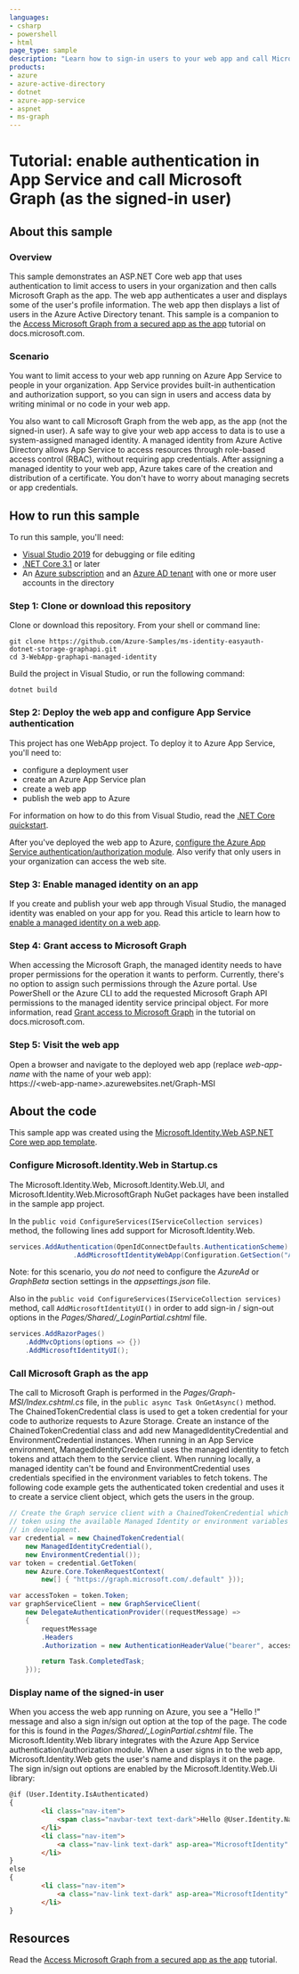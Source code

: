 ```yaml
---
languages:
- csharp
- powershell
- html
page_type: sample
description: "Learn how to sign-in users to your web app and call Microsoft Graph (as the app)."
products:
- azure
- azure-active-directory
- dotnet
- azure-app-service
- aspnet
- ms-graph
---
```

# Tutorial: enable authentication in App Service and call Microsoft Graph (as the signed-in user)

## About this sample
### Overview
This sample demonstrates an ASP.NET Core web app that uses authentication to limit access to users in your organization​ and then calls Microsoft Graph as the app.  The web app authenticates a user and displays some of the user's profile information.  The web app then displays a list of users in the Azure Active Directory tenant. This sample is a companion to the [Access Microsoft Graph from a secured app as the app](https://learn.microsoft.com/azure/active-directory/develop/multi-service-web-app-access-microsoft-graph-as-app) tutorial on docs.microsoft.com.

### Scenario
You want to limit access to your web app running on Azure App Service to people in your organization. App Service provides built-in authentication and authorization support, so you can sign in users and access data by writing minimal or no code in your web app.

You also want to call Microsoft Graph from the web app, as the app (not the signed-in user). A safe way to give your web app access to data is to use a system-assigned managed identity. A managed identity from Azure Active Directory allows App Service to access resources through role-based access control (RBAC), without requiring app credentials. After assigning a managed identity to your web app, Azure takes care of the creation and distribution of a certificate. You don't have to worry about managing secrets or app credentials.

## How to run this sample

To run this sample, you'll need:
- [Visual Studio 2019](https://visualstudio.microsoft.com/) for debugging or file editing
- [.NET Core 3.1](https://dotnet.microsoft.com/) or later
- An [Azure subscription](https://docs.microsoft.com/azure/guides/developer/azure-developer-guide#understanding-accounts-subscriptions-and-billing) and an [Azure AD tenant](https://docs.microsoft.com/azure/active-directory/develop/quickstart-create-new-tenant) with one or more user accounts in the directory

### Step 1: Clone or download this repository

Clone or download this repository. From your shell or command line:

```
git clone https://github.com/Azure-Samples/ms-identity-easyauth-dotnet-storage-graphapi.git
cd 3-WebApp-graphapi-managed-identity
```

Build the project in Visual Studio, or run the following command:

```
dotnet build
```

### Step 2: Deploy the web app and configure App Service authentication

This project has one WebApp project. To deploy it to Azure App Service, you'll need to:

- configure a deployment user
- create an Azure App Service plan
- create a web app
- publish the web app to Azure

For information on how to do this from Visual Studio, read the [.NET Core quickstart](https://learn.microsoft.com/en-us/azure/app-service/quickstart-dotnetcore).  

After you've deployed the web app to Azure, [configure the Azure App Service authentication/authorization module](https://learn.microsoft.com/azure/active-directory/develop/multi-service-web-app-authentication-app-service).  Also verify that only users in your organization can access the web site.

### Step 3: Enable managed identity on an app

If you create and publish your web app through Visual Studio, the managed identity was enabled on your app for you.  Read this article to learn how to [enable a managed identity on a web app](https://learn.microsoft.com/azure/active-directory/develop/multi-service-web-app-access-microsoft-graph-as-app?tabs=azure-powershell%2Cprogramming-language-csharp#enable-managed-identity-on-app).

### Step 4: Grant access to Microsoft Graph

When accessing the Microsoft Graph, the managed identity needs to have proper permissions for the operation it wants to perform. Currently, there's no option to assign such permissions through the Azure portal. Use PowerShell or the Azure CLI to add the requested Microsoft Graph API permissions to the managed identity service principal object. For more information, read [Grant access to Microsoft Graph](https://learn.microsoft.com/azure/active-directory/develop/multi-service-web-app-access-microsoft-graph-as-app?tabs=azure-powershell%2Cprogramming-language-csharp#grant-access-to-microsoft-graph) in the tutorial on docs.microsoft.com.

### Step 5: Visit the web app

Open a browser and navigate to the deployed web app (replace *web-app-name* with the name of your web app):  
https://&lt;web-app-name&gt;.azurewebsites.net/Graph-MSI

## About the code

This sample app was created using the [Microsoft.Identity.Web ASP.NET Core wep app template](https://github.com/AzureAD/microsoft-identity-web/wiki#asp-net-core-web-app-and-web-api-project-templates).

### Configure Microsoft.Identity.Web in Startup.cs

The Microsoft.Identity.Web, Microsoft.Identity.Web.UI, and Microsoft.Identity.Web.MicrosoftGraph NuGet packages have been installed in the sample app project. 

In the `public void ConfigureServices(IServiceCollection services)` method, the following lines add support for Microsoft.Identity.Web.

```csharp
services.AddAuthentication(OpenIdConnectDefaults.AuthenticationScheme)
                .AddMicrosoftIdentityWebApp(Configuration.GetSection("AzureAd"));
```

Note: for this scenario, you *do not* need to configure the *AzureAd* or *GraphBeta* section settings in the *appsettings.json* file.

Also in the `public void ConfigureServices(IServiceCollection services)` method, call `AddMicrosoftIdentityUI()` in order to add sign-in / sign-out options in the *Pages/Shared/_LoginPartial.cshtml* file.

```csharp
services.AddRazorPages()
    .AddMvcOptions(options => {})
    .AddMicrosoftIdentityUI();
```

### Call Microsoft Graph as the app
The call to Microsoft Graph is performed in the *Pages/Graph-MSI/Index.cshtml.cs* file, in the `public async Task OnGetAsync()` method. The ChainedTokenCredential class is used to get a token credential for your code to authorize requests to Azure Storage. Create an instance of the ChainedTokenCredential class and add new ManagedIdentityCredential and EnvironmentCredential instances. When running in an App Service environment, ManagedIdentityCredential uses the managed identity to fetch tokens and attach them to the service client. When running locally, a managed identity can't be found and EnvironmentCredential uses credentials specified in the environment variables to fetch tokens.  The following code example gets the authenticated token credential and uses it to create a service client object, which gets the users in the group.

```csharp
// Create the Graph service client with a ChainedTokenCredential which gets an access
// token using the available Managed Identity or environment variables if running
// in development.
var credential = new ChainedTokenCredential(
    new ManagedIdentityCredential(),
    new EnvironmentCredential());
var token = credential.GetToken(
    new Azure.Core.TokenRequestContext(
        new[] { "https://graph.microsoft.com/.default" }));

var accessToken = token.Token;
var graphServiceClient = new GraphServiceClient(
    new DelegateAuthenticationProvider((requestMessage) =>
    {
        requestMessage
        .Headers
        .Authorization = new AuthenticationHeaderValue("bearer", accessToken);

        return Task.CompletedTask;
    }));
```

### Display name of the signed-in user
When you access the web app running on Azure, you see a "Hello <user-name>!" message and also a sign in/sign out option at the top of the page.  The code for this is found in the *Pages/Shared/_LoginPartial.cshtml* file.  The Microsoft.Identity.Web library integrates with the Azure App Service authentication/authorization module.  When a user signs in to the web app, Microsoft.Identity.Web gets the user's name and displays it on the page.  The sign in/sign out options are enabled by the Microsoft.Identity.Web.Ui library:

```html
@if (User.Identity.IsAuthenticated)
{
        <li class="nav-item">
            <span class="navbar-text text-dark">Hello @User.Identity.Name!</span>
        </li>
        <li class="nav-item">
            <a class="nav-link text-dark" asp-area="MicrosoftIdentity" asp-controller="Account" asp-action="SignOut">Sign out</a>
        </li>
}
else
{
        <li class="nav-item">
            <a class="nav-link text-dark" asp-area="MicrosoftIdentity" asp-controller="Account" asp-action="SignIn">Sign in</a>
        </li>
}
```

## Resources

Read the [Access Microsoft Graph from a secured app as the app](https://learn.microsoft.com/azure/active-directory/develop/multi-service-web-app-access-microsoft-graph-as-app) tutorial.

